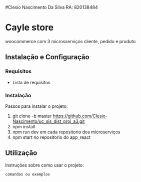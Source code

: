#Clesio Nascimento Da Silva   RA: 820138484

# Cayle store

woocommerce com 3 microsserviços cliente, pedido e produto

## Instalação e Configuração

### Requisitos
- Lista de requisitos

### Instalação
Passos para instalar o projeto:

1. git clone -b master https://github.com/Clesio-Nascimento/uc_sis_dist_proj_a3.git
2. npm install
3. npm run dev em cada repositorio dos microserviços
4. npm start no repositorio do app_react

## Utilização

Instruções sobre como usar o projeto:

```bash
comandos ou exemplos
